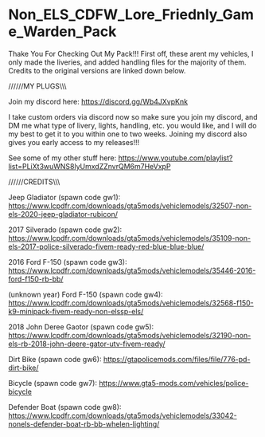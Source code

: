 # Non_ELS_CDFW_Lore_Friednly_Game_Warden_Pack

Thake You For Checking Out My Pack!!!
First off, these arent my vehicles, I only made the liveries, and added handling files for the majority of them. Credits to the original versions are linked down below.


//////MY PLUGS\\\\\\

Join my discord here: https://discord.gg/Wb4JXvpKnk

I take custom orders via discord now so make sure you join my discord, and DM me what type of livery, lights, handling, etc. you would like, and I will do my best to get it to you within one to two weeks.
Joining my discord also gives you early access to my releases!!!

See some of my other stuff here: https://www.youtube.com/playlist?list=PLiXt3wuWNS8lyUmxdZZnvrQM6m7HeVxpP


//////CREDITS\\\\\\

Jeep Gladiator (spawn code gw1):
https://www.lcpdfr.com/downloads/gta5mods/vehiclemodels/32507-non-els-2020-jeep-gladiator-rubicon/

2017 Silverado (spawn code gw2):
https://www.lcpdfr.com/downloads/gta5mods/vehiclemodels/35109-non-els-2017-police-silverado-fivem-ready-red-blue-blue-blue/

2016 Ford F-150 (spawn code gw3):
https://www.lcpdfr.com/downloads/gta5mods/vehiclemodels/35446-2016-ford-f150-rb-bb/

(unknown year) Ford F-150 (spawn code gw4):
https://www.lcpdfr.com/downloads/gta5mods/vehiclemodels/32568-f150-k9-minipack-fivem-ready-non-elssp-els/

2018 John Deree Gaotor (spawn code gw5):
https://www.lcpdfr.com/downloads/gta5mods/vehiclemodels/32190-non-els-rb-2018-john-deere-gator-utv-fivem-ready/

Dirt Bike (spawn code gw6):
https://gtapolicemods.com/files/file/776-pd-dirt-bike/

Bicycle (spawn code gw7):
https://www.gta5-mods.com/vehicles/police-bicycle

Defender Boat (spawn code gw8):
https://www.lcpdfr.com/downloads/gta5mods/vehiclemodels/33042-nonels-defender-boat-rb-bb-whelen-lighting/
